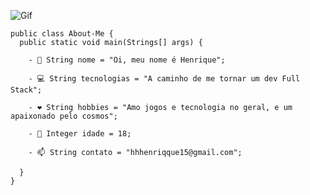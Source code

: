 ![Gif](https://i.pinimg.com/originals/e4/26/70/e426702edf874b181aced1e2fa5c6cde.gif)

    public class About-Me {
      public static void main(Strings[] args) {
  
        - 👋 String nome = "Oi, meu nome é Henrique";

        - 💻 String tecnologias = "A caminho de me tornar um dev Full Stack";

        - ❤️ String hobbies = "Amo jogos e tecnologia no geral, e um apaixonado pelo cosmos";

        - 👦 Integer idade = 18;

        - 📫 String contato = "hhhenriqque15@gmail.com";
    
      }
    }
<!---
HenriqueNotFound/HenriqueNotFound is a ✨ special ✨ repository because its `README.md` (this file) appears on your GitHub profile.
You can click the Preview link to take a look at your changes.
--->
